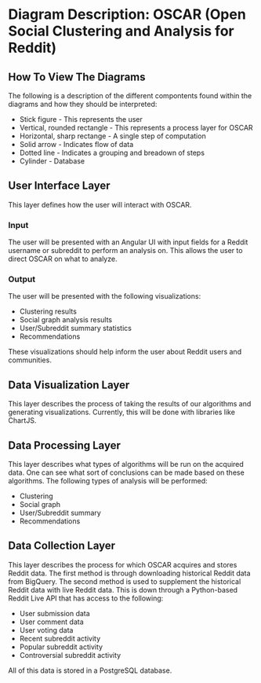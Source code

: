 # Diagram Description: OSCAR (Open Social Clustering and Analysis for Reddit)

## How To View The Diagrams
The following is a description of the different compontents found within the diagrams and how they should be interpreted:
* Stick figure - This represents the user
* Vertical, rounded rectangle - This represents a process layer for OSCAR
* Horizontal, sharp rectange - A single step of computation
* Solid arrow - Indicates flow of data
* Dotted line - Indicates a grouping and breadown of steps
* Cylinder - Database

## User Interface Layer
This layer defines how the user will interact with OSCAR.
### Input
The user will be presented with an Angular UI with input fields for a Reddit username or subreddit to perform an analysis on. This allows the user to direct OSCAR on what to analyze.
### Output
The user will be presented with the following visualizations:
* Clustering results
* Social graph analysis results
* User/Subreddit summary statistics
* Recommendations
  
These visualizations should help inform the user about Reddit users and communities.

## Data Visualization Layer
This layer describes the process of taking the results of our algorithms and generating visualizations. Currently, this will be done with libraries like ChartJS. 

## Data Processing Layer
This layer describes what types of algorithms will be run on the acquired data. One can see what sort of conclusions can be made based on these algorithms. The following types of analysis will be performed:
* Clustering 
* Social graph  
* User/Subreddit summary 
* Recommendations

## Data Collection Layer
This layer describes the process for which OSCAR acquires and stores Reddit data. The first method is through downloading historical Reddit data from BigQuery. The second method is used to supplement the historical Reddit data with live Reddit data. This is down through a Python-based Reddit Live API that has access to the following:
* User submission data
* User comment data
* User voting data
* Recent subreddit activity
* Popular subreddit activity 
* Controversial subreddit activity

All of this data is stored in a PostgreSQL database. 
